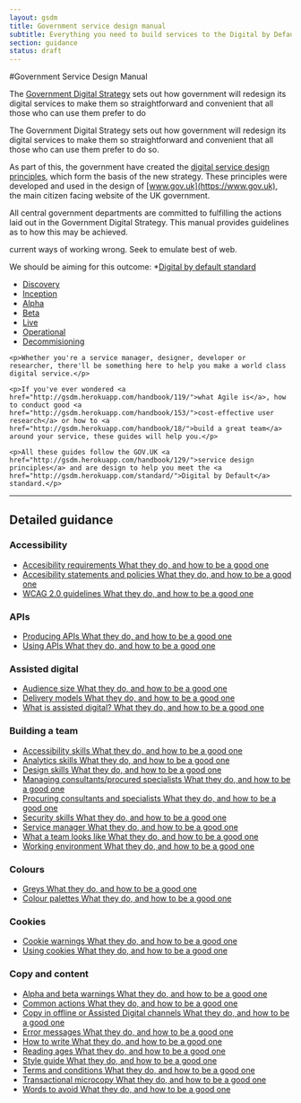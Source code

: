 ```yaml
---
layout: gsdm
title: Government service design manual
subtitle: Everything you need to build services to the Digital by Default standard
section: guidance
status: draft
---
```

#Government Service Design Manual

The [Government Digital Strategy](http://publications.cabinetoffice.gov.uk/digital/) sets out how government will redesign its digital services to make them so straightforward and convenient that all those who can use them prefer to do 

The Government Digital Strategy sets out how government will redesign its digital services to make them so straightforward and convenient that all those who can use them prefer to do so. 

As part of this, the government have created the [digital service design principles](https://www.gov.uk/designprinciples), which form the basis of the new strategy. These principles were developed and used in the design of [www.gov.uk](https://www.gov.uk), the main citizen facing website of the UK government.

All central government departments are committed to fulfilling the actions laid out in the Government Digital Strategy.  This manual provides guidelines as to how this may be achieved.

current ways of working wrong. Seek to emulate best of web.


We should be aiming for this outcome: *[Digital by default standard](http://gsdm.herokuapp.com/standard)
<div class="guides-overview">
  <ul>
    <li class="discovery"><a href="/guides-and-toolkits/phases/discovery.html">Discovery</a></li>
    <li class="inception"><a href="/guides-and-toolkits/phases/inception.html">Inception</a></li>
    <li class="alpha"><a href="/guides-and-toolkits/phases/alpha.html">Alpha</a></li>
    <li class="beta"><a href="/guides-and-toolkits/phases/beta.html">Beta</a></li>
    <li class="live"><a href="/guides-and-toolkits/phases/live.html">Live</a></li>
    <li class="operational"><a href="/guides-and-toolkits/phases/operational.html">Operational</a></li>
    <li class="decommissioning"><a href="/guides-and-toolkits/phases/decommissioning.html">Decommisioning</a></li>
  </ul>
</div>

<div class="guides-intro">
  <!--div class="recently-updated">
    <h2>Recently updated guides</h2>
    <ul>
      <li><a href="http://gsdm.herokuapp.com/handbook/161/">User research briefs</a></li>
      <li><a href="http://gsdm.herokuapp.com/handbook/46/">Incorporating data into design</a></li>
      <li><a href="http://gsdm.herokuapp.com/handbook/179/">Running retrospectives</a></li>
      <li><a href="http://gsdm.herokuapp.com/handbook/149/">Community user groups</a></li>
      <li><a href="http://gsdm.herokuapp.com/handbook/179/">Running retrospectives</a></li>
    </ul>
  </div-->

  <div class="getting-started">

    <p>Whether you're a service manager, designer, developer or researcher, there'll be something here to help you make a world class digital service.</p>

    <p>If you've ever wondered <a href="http://gsdm.herokuapp.com/handbook/119/">what Agile is</a>, how to conduct good <a href="http://gsdm.herokuapp.com/handbook/153/">cost-effective user research</a> or how to <a href="http://gsdm.herokuapp.com/handbook/18/">build a great team</a> around your service, these guides will help you.</p>

    <p>All these guides follow the GOV.UK <a href="http://gsdm.herokuapp.com/handbook/129/">service design principles</a> and are design to help you meet the <a href="http://gsdm.herokuapp.com/standard/">Digital by Default</a> standard.</p>

  </div>
</div>

<!--
<div class="search-guides">
  <form class="site-search" action="/search" method="get" role="search">
    <fieldset>
      <p class="group">
        <label for="site-search-text">Search the guides:</label>
        <input type="search" name="q" title="Search" class="search" placeholder="Enter search text"><input class="btn" type="submit" value="Search">
      </p>
  </fieldset>
  </form>
</div>
-->

<hr/>
<h2>Detailed guidance</h2>

<div class="topic">
  <h3>Accessibility</h3>
  <ul>
      <li><a href="/guides-and-toolkits/accessibility/accessibilityrequirements.html"><span class="title">Accesibility requirements</span><span class="description">  What they do, and how to be a good one</span></a></li>
	  <li><a href="/guides-and-toolkits/accessibility/accessibilitystatementsandpolicies.html"><span class="title">Accesibility statements and policies</span><span class="description">  What they do, and how to be a good one</span></a></li>
  	  <li><a href="/guides-and-toolkits/accessibility/wcag2guidelines.html"><span class="title">WCAG 2.0 guidelines</span><span class="description">  What they do, and how to be a good one</span></a></li>
  </ul>
</div>

<div class="topic">
  <h3>APIs</h3>
  <ul>
      <li><a href="/guides-and-toolkits/apis/producingapis.html"><span class="title">Producing APIs</span><span class="description">  What they do, and how to be a good one</span></a></li>
	  <li><a href="/guides-and-toolkits/apis/usingapis.html"><span class="title">Using APIs</span><span class="description">  What they do, and how to be a good one</span></a></li>
  </ul>
</div>

<div class="topic">
  <h3>Assisted digital</h3>
  <ul>
      <li><a href="/guides-and-toolkits/assisted-digital/assisteddigitalaudiencesize.html"><span class="title">Audience size</span><span class="description">  What they do, and how to be a good one</span></a></li>
	  <li><a href="/guides-and-toolkits/assisted-digital/deliverymodels.html"><span class="title">Delivery models</span><span class="description">  What they do, and how to be a good one</span></a></li>
  	  <li><a href="/guides-and-toolkits/assisted-digital/whatisassisteddigital.html"><span class="title">What is assisted digital?</span><span class="description">  What they do, and how to be a good one</span></a></li>
  </ul>
</div>

<div class="topic">
  <h3>Building a team</h3>
  <ul>
      <li><a href="/guides-and-toolkits/building-a-team/accessibilityskills.html"><span class="title">Accessibility skills</span><span class="description">  What they do, and how to be a good one</span></a></li>
      <li><a href="/guides-and-toolkits/building-a-team/analyticsskills.html"><span class="title">Analytics skills</span><span class="description">  What they do, and how to be a good one</span></a></li>
      <li><a href="/guides-and-toolkits/building-a-team/designskills.html"><span class="title">Design skills</span><span class="description">  What they do, and how to be a good one</span></a></li>	  
      <li><a href="/guides-and-toolkits/building-a-team/managingconsultantsprocuredspecialists.html"><span class="title">Managing consultants/procured specialists</span><span class="description">  What they do, and how to be a good one</span></a></li>	  	
      <li><a href="/guides-and-toolkits/building-a-team/procuringconcultantspecialists.html"><span class="title">Procuring consultants and specialists</span><span class="description">  What they do, and how to be a good one</span></a></li>	  	
      <li><a href="/guides-and-toolkits/building-a-team/securityskills.html"><span class="title">Security skills</span><span class="description">  What they do, and how to be a good one</span></a></li>	  		    <li><a href="/guides-and-toolkits/building-a-team/servicemanager.html"><span class="title">Service manager</span><span class="description">  What they do, and how to be a good one</span></a></li>	 
	  <li><a href="/guides-and-toolkits/building-a-team/whatateamlookslike.html"><span class="title">What a team looks like</span><span class="description">  What they do, and how to be a good one</span></a></li>		   <li><a href="/guides-and-toolkits/building-a-team/workingenvironment.html"><span class="title">Working environment</span><span class="description">  What they do, and how to be a good one</span></a></li>			    
  </ul>
</div>

<div class="topic">
  <h3>Colours</h3>
  <ul>
      <li><a href="/guides-and-toolkits/colours/greys.html"><span class="title">Greys</span><span class="description">  What they do, and how to be a good one</span></a></li>
      <li><a href="/guides-and-toolkits/colours/index.html"><span class="title">Colour palettes</span><span class="description">  What they do, and how to be a good one</span></a></li>	  
  </ul>
</div>

<div class="topic">
  <h3>Cookies</h3>
  <ul>
      <li><a href="/guides-and-toolkits/cookies/cookiewarnings.html"><span class="title">Cookie warnings</span><span class="description">  What they do, and how to be a good one</span></a></li>
      <li><a href="/guides-and-toolkits/cookies/usingcookies.html"><span class="title">Using cookies</span><span class="description">  What they do, and how to be a good one</span></a></li>	  
  </ul>
</div>

<div class="topic">
  <h3>Copy and content</h3>
  <ul>
      <li><a href="/guides-and-toolkits/copy-and-content/alphabetawarnings.html"><span class="title">Alpha and beta warnings</span><span class="description">  What they do, and how to be a good one</span></a></li>
      <li><a href="/guides-and-toolkits/copy-and-content/commonactions.html"><span class="title">Common actions</span><span class="description">  What they do, and how to be a good one</span></a></li>	  
      <li><a href="/guides-and-toolkits/copy-and-content/copyinofflineorassisteddigitalchannels.html"><span class="title">Copy in offline or Assisted Digital channels</span><span class="description">  What they do, and how to be a good one</span></a></li>	  	  
      <li><a href="/guides-and-toolkits/copy-and-content/errormessages.html"><span class="title">Error messages</span><span class="description">  What they do, and how to be a good one</span></a></li>	  	   <li><a href="/guides-and-toolkits/copy-and-content/howtowrite.html"><span class="title">How to write</span><span class="description">  What they do, and how to be a good one</span></a></li>
	  <li><a href="/guides-and-toolkits/copy-and-content/readingages.html"><span class="title">Reading ages</span><span class="description">  What they do, and how to be a good one</span></a></li>	  	  	  
	  <li><a href="/guides-and-toolkits/copy-and-content/styleguide.html"><span class="title">Style guide</span><span class="description">  What they do, and how to be a good one</span></a></li>	  
	  <li><a href="/guides-and-toolkits/copy-and-content/termsandconditions.html"><span class="title">Terms and conditions</span><span class="description">  What they do, and how to be a good one</span></a></li>	  	  
	  <li><a href="/guides-and-toolkits/copy-and-content/transactionalmicrocopy.html"><span class="title">Transactional microcopy</span><span class="description">  What they do, and how to be a good one</span></a></li>	  	  	  
	  <li><a href="/guides-and-toolkits/copy-and-content/wordstoavoid.html"><span class="title">Words to avoid</span><span class="description">  What they do, and how to be a good one</span></a></li>	  	  	  	  
  </ul>
</div>
